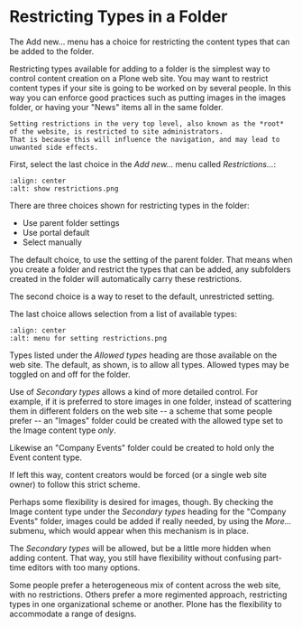 # Restricting Types in a Folder

The Add new... menu has a choice for restricting the content types that can be added to the folder.

Restricting types available for adding to a folder is the simplest way to control content creation on a Plone web site.
You may want to restrict content types if your site is going to be worked on by several people.
In this way you can enforce good practices such as putting images in the images folder, or having your "News" items all in the same folder.

```{note}
Setting restrictions in the very top level, also known as the *root* of the website, is restricted to site administrators.
That is because this will influence the navigation, and may lead to unwanted side effects.
```

First, select the last choice in the *Add new...* menu called *Restrictions...*:

```{figure} /_static/working-with-content/robot/show-restrictions.png
:align: center
:alt: show restrictions.png
```

There are three choices shown for restricting types in the folder:

- Use parent folder settings
- Use portal default
- Select manually

The default choice, to use the setting of the parent folder.
That means when you create a folder and restrict the types that can be added, any subfolders created in the folder will automatically carry these restrictions.

The second choice is a way to reset to the default, unrestricted setting.

The last choice allows selection from a list of available types:

```{figure} /_static/working-with-content/robot/menu-restrictions.png
:align: center
:alt: menu for setting restrictions.png
```

Types listed under the *Allowed types* heading are those available on the web site.
The default, as shown, is to allow all types.
Allowed types may be toggled on and off for the folder.

Use of *Secondary types* allows a kind of more detailed control.
For example, if it is preferred to store images in one folder, instead of scattering them in different folders on the web site -- a scheme that some people prefer -- an "Images" folder could be created with the allowed type set to the Image content type *only*.

Likewise an "Company Events" folder could be created to hold only the Event content type.

If left this way, content creators would be forced (or a single web site owner) to follow this strict scheme.

Perhaps some flexibility is desired for images, though. By checking the Image content type under the *Secondary types* heading for the "Company Events" folder, images could be added if really needed, by using the *More...* submenu, which would appear when this mechanism is in place.

The *Secondary types* will be allowed, but be a little more hidden when adding content.
That way, you still have flexibility without confusing part-time editors with too many options.

Some people prefer a heterogeneous mix of content across the web site, with no restrictions.
Others prefer a more regimented approach, restricting types in one organizational scheme or another.
Plone has the flexibility to accommodate a range of designs.
